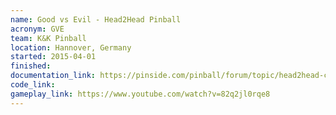 ```yaml
---
name: Good vs Evil - Head2Head Pinball
acronym: GVE
team: K&K Pinball
location: Hannover, Germany
started: 2015-04-01
finished:
documentation_link: https://pinside.com/pinball/forum/topic/head2head-custom-pinball-machine-good-vs-evil
code_link:
gameplay_link: https://www.youtube.com/watch?v=82q2jl0rqe8
---
```

